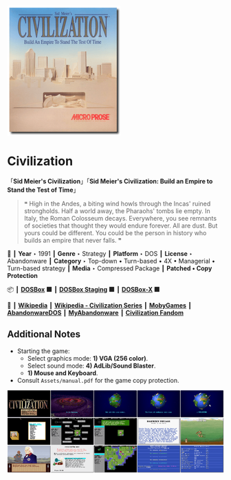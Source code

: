 ![](Thumbnail.png "application-thumbnail")

# Civilization

「**Sid Meier's Civilization**」「**Sid Meier's Civilization: Build an Empire to Stand the Test of Time**」

> ❝ High in the Andes, a biting wind howls through the Incas' ruined strongholds. Half a world away, the Pharaohs' tombs lie empty. In Italy, the Roman Colosseum decays. Everywhere, you see remnants of societies that thought they would endure forever. All are dust. But yours could be different. You could be the person in history who builds an empire that never falls. ❞
>

📌 ┃ **Year** ‣ 1991 ┃ **Genre** ‣ Strategy ┃ **Platform** ‣ DOS ┃ **License** ‣ Abandonware ┃ **Category** ‣ Top-down • Turn-based • 4X • Managerial • Turn-based strategy ┃ **Media** ‣ Compressed Package ┃ **Patched • Copy Protection** 

📦 ┃ **[DOSBox](https://www.dosbox.com/) 🟩** ┃ **[DOSBox Staging](https://dosbox-staging.github.io/) 🟩** ┃ **[DOSBox-X](https://dosbox-x.com/) 🟩** 

📎 ┃ **[Wikipedia](https://en.wikipedia.org/wiki/Civilization_(video_game))** ┃ **[Wikipedia - Civilization Series](https://en.wikipedia.org/wiki/Civilization_(series))** ┃ **[MobyGames](https://www.mobygames.com/game/585/sid-meiers-civilization/)** ┃ **[AbandonwareDOS](https://www.abandonwaredos.com/abandonware-game.php?abandonware=Civilization&gid=1390)** ┃ **[MyAbandonware](https://www.myabandonware.com/game/sid-meier-s-civilization-1nj)** ┃ **[Civilization Fandom](https://civilization.fandom.com/wiki/Sid_Meier%27s_Civilization)** 

## Additional Notes
- Starting the game:
  - Select graphics mode: **1) VGA (256 color)**.
  - Select sound mode: **4) AdLib/Sound Blaster**.
  - **1) Mouse and Keyboard**.
- Consult `Assets/manual.pdf` for the game copy protection.

![](Montage.png "Civilization")

